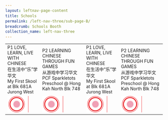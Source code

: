 ```yaml
---
layout: leftnav-page-content
title: Schools
permalink: /left-nav-three/sub-page-B/
breadcrumb: Schools Booth
collection_name: left-nav-three
---
```

<table>
<tr>
  <td>
    P1 LOVE, LEARN, LIVE WITH CHINESE
    <br>在生活中“乐”学华文
    <br>My First Skool at Blk 681A Jurong West
  </td>
  <td>
    P2 LEARNING CHINESE THROUGH FUN GAMES
    <br>从游戏中学习华文
    <br>PCF Sparkletots Preschool @ Hong Kah North Blk 748
  </td>  
  <td>
    P1 LOVE, LEARN, LIVE WITH CHINESE
    <br>在生活中“乐”学华文
    <br>My First Skool at Blk 681A Jurong West
  </td>
  <td>
    P2 LEARNING CHINESE THROUGH FUN GAMES
    <br>从游戏中学习华文
    <br>PCF Sparkletots Preschool @ Hong Kah North Blk 748
  </td>  
</tr>
  <tr>
    <td>
      <img src="/images/Carnival/Carnival_Circle_Red.png" alt="Session 1" style="width:70px;" />
    </td>
    <td>
      <img src="/images/Carnival/Carnival_Circle_Red.png" alt="Session 2" style="width:70px;" />
    </td>
    <td>
      <img src="/images/Carnival/Carnival_Circle_Red.png" alt="Session 3" style="width:70px;" />
    </td>
    <td>
      <img src="/images/Carnival/Carnival_Circle_Red.png" alt="Session 4" style="width:70px;" />
    </td>
  </tr>
</table>
